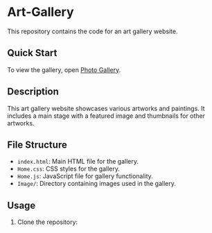 # Art-Gallery

This repository contains the code for an art gallery website.

## Quick Start

To view the gallery, open [Photo Gallery](https://pemacheki123.github.io/Art-Gallery/).

## Description

This art gallery website showcases various artworks and paintings. It includes a main stage with a featured image and thumbnails for other artworks.

## File Structure

- `index.html`: Main HTML file for the gallery.
- `Home.css`: CSS styles for the gallery.
- `Home.js`: JavaScript file for gallery functionality.
- `Image/`: Directory containing images used in the gallery.

## Usage

1. Clone the repository:
